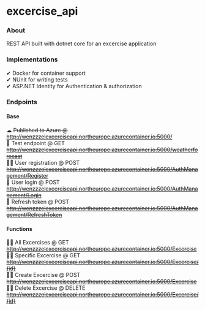 # excercise_api
### About
REST API built with dotnet core for an excercise application
### Implementations
✔ Docker for container support </br>
✔ NUnit for writing tests </br>
✔ ASP.NET Identity for Authentication & authorization </br>


### Endpoints
#### Base
☁ <s>Published to Azure @ http://wenzzzelexcerciseapi.northeurope.azurecontainer.io:5000/</s> </br>
🧪 Test endpoint @ GET <s> http://wenzzzelexcerciseapi.northeurope.azurecontainer.io:5000/weatherforecast </s> </br>
🙍‍♂️ User registration @ POST <s> http://wenzzzelexcerciseapi.northeurope.azurecontainer.io:5000/AuthManagement/Register </s> </br>
🔑 User login @ POST <s> http://wenzzzelexcerciseapi.northeurope.azurecontainer.io:5000/AuthManagement/Login </s> </br>
🔁 Refresh token @ POST <s> http://wenzzzelexcerciseapi.northeurope.azurecontainer.io:5000/AuthManagement/RefreshToken </s> </br>
#### Functions
🏃‍♂️ All Excercises @ GET <s> http://wenzzzelexcerciseapi.northeurope.azurecontainer.io:5000/Excercise </s> </br>
🏃‍♂️ Specific Excercise @ GET <s> http://wenzzzelexcerciseapi.northeurope.azurecontainer.io:5000/Excercise/{id} </s> </br>
🏃‍♂️ Create Excercise @ POST <s> http://wenzzzelexcerciseapi.northeurope.azurecontainer.io:5000/Excercise </s> </br>
🏃‍♂️ Delete Excercise @ DELETE <s> http://wenzzzelexcerciseapi.northeurope.azurecontainer.io:5000/Excercise/{id} </s> </br>
